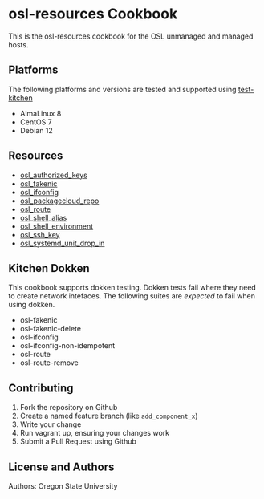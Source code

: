 # osl-resources Cookbook

This is the osl-resources cookbook for the OSL unmanaged and managed hosts.

## Platforms

The following platforms and versions are tested and supported using [test-kitchen](http://kitchen.ci/)

- AlmaLinux 8
- CentOS 7
- Debian 12

## Resources

- [osl_authorized_keys](documentation/osl_authorized_keys.md)
- [osl_fakenic](documentation/osl_fakenic.md)
- [osl_ifconfig](documentation/osl_ifconfig.md)
- [osl_packagecloud_repo](documentation/osl_packagecloud_repo.md)
- [osl_route](documentation/osl_route.md)
- [osl_shell_alias](documentation/osl_shell_alias.md)
- [osl_shell_environment](documentation/osl_shell_environment.md)
- [osl_ssh_key](documentation/osl_ssh_key.md)
- [osl_systemd_unit_drop_in](documentation/osl_systemd_unit_drop_in.md)

## Kitchen Dokken

This cookbook supports dokken testing. Dokken tests fail where they need to create network intefaces. The following
suites are *expected* to fail when using dokken.

- osl-fakenic
- osl-fakenic-delete
- osl-ifconfig
- osl-ifconfig-non-idempotent
- osl-route
- osl-route-remove

## Contributing

1. Fork the repository on Github
1. Create a named feature branch (like `add_component_x`)
1. Write your change
1. Run vagrant up, ensuring your changes work
1. Submit a Pull Request using Github

## License and Authors

Authors: Oregon State University
